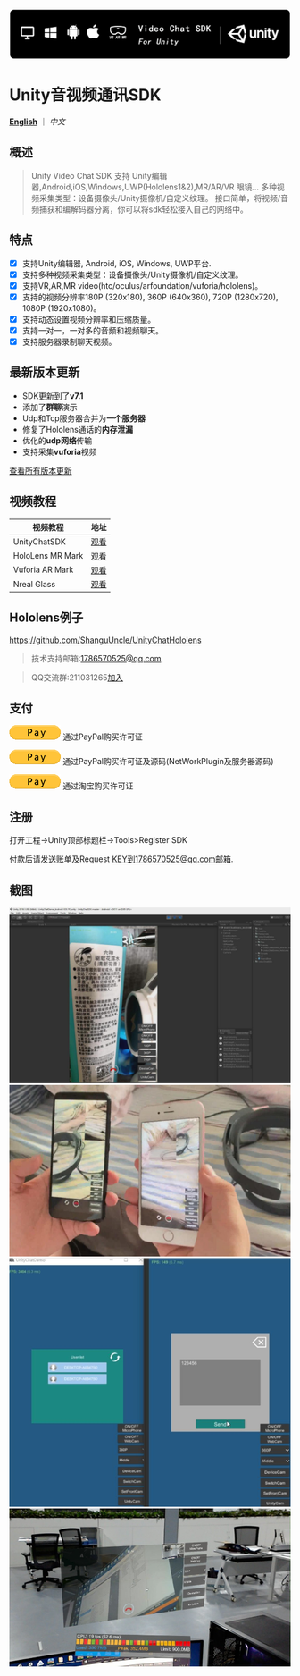 ![Unity Video Chat SDK](Readme/Images/SDK/Logo_title.png)

# Unity音视频通讯SDK

[**English**](README.md) ｜ *中文*

## 概述

> Unity Video Chat SDK 支持 Unity编辑器,Android,iOS,Windows,UWP(Hololens1&2),MR/AR/VR 眼镜...
> 多种视频采集类型：设备摄像头/Unity摄像机/自定义纹理。
> 接口简单，将视频/音频捕获和编解码器分离，你可以将sdk轻松接入自己的网络中。

## 特点

- [x] 支持Unity编辑器, Android, iOS, Windows, UWP平台.
- [x] 支持多种视频采集类型：设备摄像头/Unity摄像机/自定义纹理。
- [x] 支持VR,AR,MR video(htc/oculus/arfoundation/vuforia/hololens)。
- [x] 支持的视频分辨率180P (320x180), 360P (640x360), 720P (1280x720), 1080P (1920x1080)。
- [x] 支持动态设置视频分辨率和压缩质量。
- [x] 支持一对一，一对多的音频和视频聊天。
- [x] 支持服务器录制聊天视频。

## 最新版本更新
- SDK更新到了**v7.1**
- 添加了**群聊**演示
- Udp和Tcp服务器合并为**一个服务器**
- 修复了Hololens通话的**内存泄漏**
- 优化的**udp网络**传输
- 支持采集**vuforia**视频

[查看所有版本更新](VersionUpdates.md)

## 视频教程

| 视频教程                                              | 地址                                                |
| ----------------------------------------------------- | ----------------------------------------------------|
| UnityChatSDK                                          | [观看](https://www.bilibili.com/video/av78607683)   |
| HoloLens MR Mark                                      | [观看](https://www.bilibili.com/video/BV1Jg4y1B7Ts) |
| Vuforia AR Mark                                       | [观看](https://www.bilibili.com/video/av81873111)   |
| Nreal Glass                                           | [观看](https://www.bilibili.com/video/av79084374/)  |

## Hololens例子

https://github.com/ShanguUncle/UnityChatHololens

> 技术支持邮箱:1786570525@qq.com

> QQ交流群:211031265[加入](https://jq.qq.com/?_wv=1027&k=uLaFJGfS)

## 支付

<a href="https://www.paypal.com/cgi-bin/webscr?&cmd=_xclick&business=1786570525@qq.com&currency_code=USD&amount=254&item_name=UnityChatSDK_Licence" target="_blank"><img src="Readme/Images/SDK/pay.gif" border="0" name="submit" alt="Click to pay with PayPal!"></a>
通过PayPal购买许可证

<a href="https://www.paypal.com/cgi-bin/webscr?&cmd=_xclick&business=1786570525@qq.com&currency_code=USD&amount=1980&item_name=UnityChatSDK_Licence&SourceCode" target="_blank"><img src="Readme/Images/SDK/pay.gif" border="0" name="submit" alt="Click to pay with PayPal!"></a>
通过PayPal购买许可证及源码(NetWorkPlugin及服务器源码)

<a href="https://item.taobao.com/item.htm?id=574700900943" target="_blank"><img src="Readme/Images/SDK/pay.gif" border="0" name="submit" alt="Click to pay with Taobao!"></a>
通过淘宝购买许可证

## 注册
打开工程->Unity顶部标题栏->Tools>Register SDK

付款后请发送账单及Request KEY到1786570525@qq.com邮箱.

## 截图

![Image text](Readme/Images/Screenshoots/01.jpg)
![Image text](Readme/Images/Screenshoots/02.jpg)
![Image text](Readme/Images/Screenshoots/03.jpg)
![Image text](Readme/Images/Screenshoots/04.jpg)








